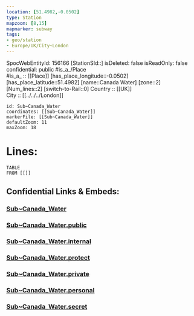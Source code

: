 ```yaml
---
location: [51.4982,-0.0502] 
type: Station 
mapzoom: [8,15] 
mapmarker: subway 
tags:
- geo/station
- Europe/UK/City~London
---
```

SpocWebEntityId: 156166
[StationSId::] 
isDeleted: false
isReadOnly: false
confidential: public
#is_a_/Place  
#is_a_ :: [[Place]] 
[has_place_longitude::-0.0502] 
[has_place_latitude::51.4982] 
[name::Canada Water] 
[zone::2] 
[Num_lines::2] 
[switch-to-Rail::0] 
Country :: [[UK]]  
City :: [[../../../London]]  


```leaflet
id: Sub~Canada_Water
coordinates: [[Sub~Canada_Water]] 
markerFile: [[Sub~Canada_Water]] 
defaultZoom: 11 
maxZoom: 18
```


# Lines: 
```dataview
TABLE 
FROM [[]] 
```


## Confidential Links & Embeds: 

### [Sub~Canada_Water](/_Standards/Earth/Continent/Europe/Europe~North/UK/England/Regions~England/London,Greater/cities~GreaterLondon/Underground/Station/Sub~Canada_Water.md) 

### [Sub~Canada_Water.public](/_public/Earth/Continent/Europe/Europe~North/UK/England/Regions~England/London,Greater/cities~GreaterLondon/Underground/Station/Sub~Canada_Water.public.md) 

### [Sub~Canada_Water.internal](/_internal/Earth/Continent/Europe/Europe~North/UK/England/Regions~England/London,Greater/cities~GreaterLondon/Underground/Station/Sub~Canada_Water.internal.md) 

### [Sub~Canada_Water.protect](/_protect/Earth/Continent/Europe/Europe~North/UK/England/Regions~England/London,Greater/cities~GreaterLondon/Underground/Station/Sub~Canada_Water.protect.md) 

### [Sub~Canada_Water.private](/_private/Earth/Continent/Europe/Europe~North/UK/England/Regions~England/London,Greater/cities~GreaterLondon/Underground/Station/Sub~Canada_Water.private.md) 

### [Sub~Canada_Water.personal](/_personal/Earth/Continent/Europe/Europe~North/UK/England/Regions~England/London,Greater/cities~GreaterLondon/Underground/Station/Sub~Canada_Water.personal.md) 

### [Sub~Canada_Water.secret](/_secret/Earth/Continent/Europe/Europe~North/UK/England/Regions~England/London,Greater/cities~GreaterLondon/Underground/Station/Sub~Canada_Water.secret.md)

